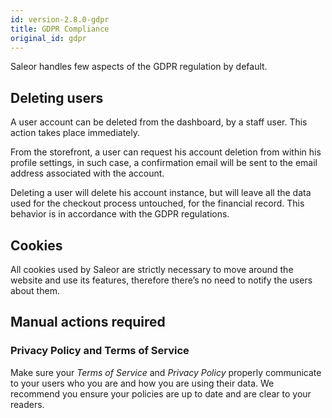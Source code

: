```yaml
---
id: version-2.8.0-gdpr
title: GDPR Compliance
original_id: gdpr
---
```


Saleor handles few aspects of the GDPR regulation by default.


## Deleting users

A user account can be deleted from the dashboard, by a staff user. This action takes place immediately.

From the storefront, a user can request his account deletion from within his profile settings, in such case, a confirmation email will be sent to the email address associated with the account.

Deleting a user will delete his account instance, but will leave all the data used for the checkout process untouched, for the financial record. This behavior is in accordance with the GDPR regulations.


## Cookies

All cookies used by Saleor are strictly necessary to move around the website and use its features, therefore there’s no need to notify the users about them.


## Manual actions required

### Privacy Policy and Terms of Service

Make sure your _Terms of Service_ and _Privacy Policy_ properly communicate to your users who you are and how you are using their data. We recommend you ensure your policies are up to date and are clear to your readers.